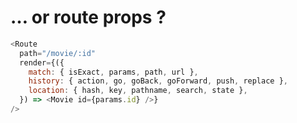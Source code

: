 <!-- .slide: class="with-code" -->

# … or route props ?

```javascript
<Route
  path="/movie/:id"
  render={({
    match: { isExact, params, path, url },
    history: { action, go, goBack, goForward, push, replace },
    location: { hash, key, pathname, search, state },
  }) => <Movie id={params.id} />}
/>
```
